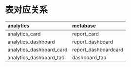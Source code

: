 # 表对应关系

| analytics                | metabase             |
| :----------------------- | :------------------- |
| analytics_card           | report_card          |
| analytics_dashboard      | report_dashboard     |
| analytics_dashboard_card | report_dashboardcard |
| analytics_dashboard_tab  | dashboard_tab        |